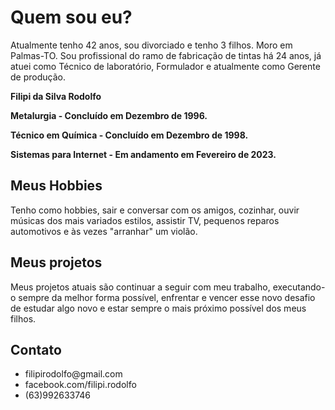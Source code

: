 


<body>
    <h1>Quem sou eu?</h1>
    <p>Atualmente tenho 42 anos, sou divorciado e tenho 3 filhos. Moro em Palmas-TO. Sou profissional do ramo de fabricação de tintas há 24 anos, já atuei como Técnico de laboratório, Formulador e atualmente como Gerente de produção.</p> 
    <p><strong>Filipi da Silva Rodolfo</p>
        <p>Metalurgia - Concluído em Dezembro de 1996.</p>
        <p>Técnico em Química - Concluído em Dezembro de 1998.</p>
        <p>Sistemas para Internet - Em andamento em Fevereiro de 2023.</strong></p>
    <h2>Meus Hobbies</h2>
    <p>Tenho como hobbies, sair e conversar com os amigos, cozinhar, ouvir músicas dos mais variados estilos, assistir TV, pequenos reparos automotivos e às vezes "arranhar" um violão.</p>
    <h2>Meus projetos </h2>
    <p>Meus projetos atuais são continuar a seguir com meu trabalho, executando-o sempre da melhor forma possível, enfrentar e vencer esse novo desafio de estudar algo novo e estar sempre o mais próximo possível dos meus filhos.</p>
    <h2>Contato</h2>
    <ul>
        <li>filipirodolfo@gmail.com</li>
        <li>facebook.com/filipi.rodolfo</li>
        <li>(63)992633746</li></ul>
</body>
 
<!--Página criada em 16 de fevereiro de 2023-->
